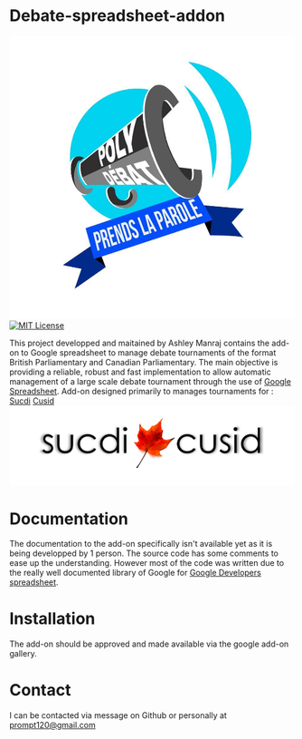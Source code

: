 # Debate-spreadsheet-addon

![PolyDebat Logo](docs/images/Logo.jpg?raw=true)
[![MIT License](https://img.shields.io/badge/license-MIT-blue.svg?style=flat)](http://choosealicense.com/licenses/mit/)

This project developped and maitained by Ashley Manraj contains the add-on to Google spreadsheet to manage debate tournaments of the format British Parliamentary and Canadian Parliamentary. The main objective is providing a reliable, robust and fast implementation to allow automatic management of a large scale debate tournament through the use of [Google Spreadsheet](https://docs.google.com/spreadsheets).
Add-on designed primarily to manages tournaments for :
[Sucdi](http://sucdiblog.wix.com/sucdi)
[Cusid](http://www.cusid.ca/)
![Sucdi/Cusid Logo](docs/images/sucdi_cusid.png?raw=true)

# Documentation
The documentation to the add-on specifically isn't available yet as it is being developped by 1 person. The source code has some comments to ease up the understanding. However most of the code was written due to the really well documented library of Google for [Google Developers spreadsheet](https://developers.google.com/apps-script/reference/spreadsheet/).
# Installation
The add-on should be approved and made available via the google add-on gallery.

# Contact
I can be contacted via message on Github or personally at prompt120@gmail.com
